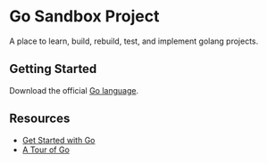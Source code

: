 # Go Sandbox Project

A place to learn, build, rebuild, test, and implement golang projects.

## Getting Started

Download the official [Go language](https://go.dev/doc/install).

## Resources

- [Get Started with Go](https://go.dev/doc/tutorial/getting-started)
- [A Tour of Go](https://go.dev/tour/welcome/1)
